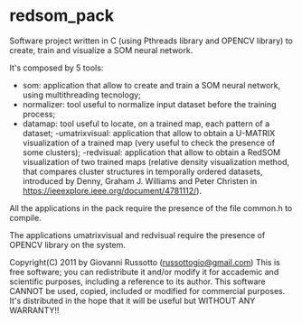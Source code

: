 # redsom_pack
Software project written in C (using Pthreads library and OPENCV library) to create, train and visualize a SOM neural network.

It's composed by 5 tools:
- som: application that allow to create and train a SOM neural network, using multithreading tecnology;
- normalizer: tool useful to normalize input dataset before the training process;
- datamap: tool useful to locate, on a trained map, each pattern of a dataset;
-umatrixvisual: application that allow to obtain a U-MATRIX visualization of a trained map (very useful to check the presence of some clusters);
-redvisual: application that allow to obtain a RedSOM visualization of two trained maps (relative density visualization method, that compares cluster structures in temporally ordered datasets, introduced by Denny, Graham J. Williams and Peter Christen in https://ieeexplore.ieee.org/document/4781112/).

All the applications in the pack require the presence of the file common.h to compile.

The applications umatrixvisual and redvisual require the presence of OPENCV library on the system.

Copyright(C) 2011 by Giovanni Russotto (russottogio@gmail.com)
This is free software; you can redistribute it and/or modify it for accademic and scientific purposes, including a reference to its author.
This software CANNOT be used, copied, included or modified for commercial purposes. It's distributed in the hope that it will be useful but WITHOUT ANY WARRANTY!!
